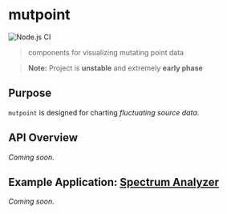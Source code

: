 # mutpoint

![Node.js CI](https://github.com/nonnontrivial/mutpoint/workflows/Node.js%20CI/badge.svg)

> components for visualizing mutating point data

> **Note:** Project is **unstable** and extremely **early phase**

## Purpose

`mutpoint` is designed for charting _fluctuating source data_.

## API Overview

_Coming soon._

## Example Application: [Spectrum Analyzer](https://en.wikipedia.org/wiki/Spectrum_analyzer)

_Coming soon._
